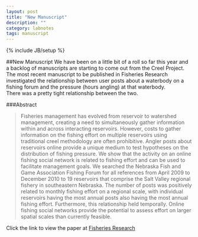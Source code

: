 ```yaml
---
layout: post
title: "New Manuscript"
description: ""
category: labnotes
tags: manuscript
---
```

{% include JB/setup %}

##New Manuscript
We have been on a little bit of a roll so far this year and a backlog of manuscripts are starting to come out from the Creel Project.  The most recent manuscript to be published in
Fisheries Research investigated the relationship between user posts about a waterbody on a fishing forum and the pressure (hours angling) at that waterbody.  
There was a pretty tight relationship between the two.   

###Abstract
>Fisheries management has evolved from reservoir to watershed management, creating a need to simultaneously gather information within and across interacting reservoirs. 
>However, costs to gather information on the fishing effort on multiple reservoirs using traditional creel methodology are often prohibitive. Angler posts 
>about reservoirs online provide a unique medium to test hypotheses on the distribution of fishing pressure. We show that the activity on an online fishing 
>social network is related to fishing effort and can be used to facilitate management goals. We searched the Nebraska Fish and Game Association Fishing Forum 
>for all references from April 2009 to December 2010 to 19 reservoirs that comprise the Salt Valley regional fishery in southeastern Nebraska. The number of 
>posts was positively related to monthly fishing effort on a regional scale, with individual reservoirs having the most annual posts also having the most annual 
>fishing effort. Furthermore, this relationship held temporally. Online fishing social networks provide the potential to assess effort on larger spatial scales 
>than currently feasible.

Click the link to view the paper at [Fisheries Research](http://www.sciencedirect.com/science/article/pii/S0165783614000952)

